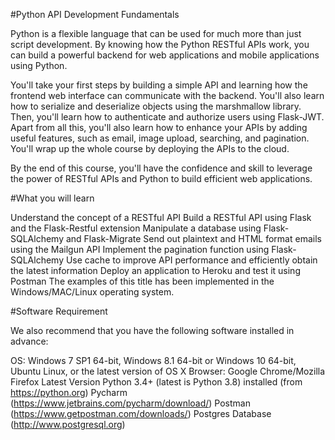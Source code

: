 #Python API Development Fundamentals

Python is a flexible language that can be used for much more than just script development. By knowing how the Python RESTful APIs work, you can build a powerful backend for web applications and mobile applications using Python.

You'll take your first steps by building a simple API and learning how the frontend web interface can communicate with the backend. You'll also learn how to serialize and deserialize objects using the marshmallow library. Then, you'll learn how to authenticate and authorize users using Flask-JWT. Apart from all this, you'll also learn how to enhance your APIs by adding useful features, such as email, image upload, searching, and pagination. You'll wrap up the whole course by deploying the APIs to the cloud.

By the end of this course, you'll have the confidence and skill to leverage the power of RESTful APIs and Python to build efficient web applications.

#What you will learn

Understand the concept of a RESTful API
Build a RESTful API using Flask and the Flask-Restful extension
Manipulate a database using Flask-SQLAlchemy and Flask-Migrate
Send out plaintext and HTML format emails using the Mailgun API
Implement the pagination function using Flask-SQLAlchemy
Use cache to improve API performance and efficiently obtain the latest information
Deploy an application to Heroku and test it using Postman
The examples of this title has been implemented in the Windows/MAC/Linux operating system.

#Software Requirement

We also recommend that you have the following software installed in advance:

OS: Windows 7 SP1 64-bit, Windows 8.1 64-bit or Windows 10 64-bit, Ubuntu Linux, or the latest version of OS X
Browser: Google Chrome/Mozilla Firefox Latest Version
Python 3.4+ (latest is Python 3.8) installed (from https://python.org)
Pycharm (https://www.jetbrains.com/pycharm/download/)
Postman (https://www.getpostman.com/downloads/)
Postgres Database (http://www.postgresql.org)